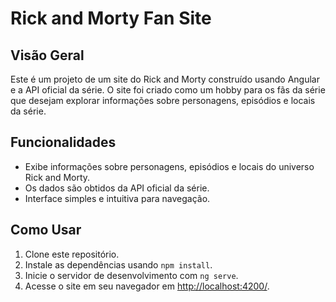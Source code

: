 # Rick and Morty Fan Site

## Visão Geral

Este é um projeto de um site do Rick and Morty construído usando Angular e a API oficial da série. O site foi criado como um hobby para os fãs da série que desejam explorar informações sobre personagens, episódios e locais da série.

## Funcionalidades

- Exibe informações sobre personagens, episódios e locais do universo Rick and Morty.
- Os dados são obtidos da API oficial da série.
- Interface simples e intuitiva para navegação.

## Como Usar

1. Clone este repositório.
2. Instale as dependências usando `npm install`.
3. Inicie o servidor de desenvolvimento com `ng serve`.
4. Acesse o site em seu navegador em [http://localhost:4200/](http://localhost:4200/).
